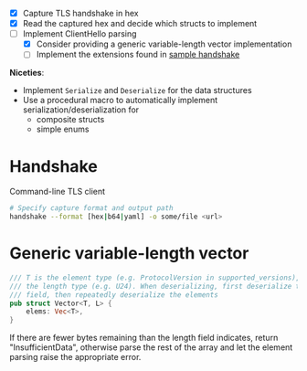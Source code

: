 - [x] Capture TLS handshake in hex
- [x] Read the captured hex and decide which structs to implement
- [ ] Implement ClientHello parsing
    - [x] Consider providing a generic variable-length vector implementation
    - [ ] Implement the extensions found in [sample handshake](./sample-handshake.md)

**Niceties**:
- Implement `Serialize` and `Deserialize` for the data structures
- Use a procedural macro to automatically implement serialization/deserialization for
    - composite structs
    - simple enums

# Handshake
Command-line TLS client

```bash
# Specify capture format and output path
handshake --format [hex|b64|yaml] -o some/file <url>
```

# Generic variable-length vector
```rust
/// T is the element type (e.g. ProtocolVersion in supported_versions), L is 
/// the length type (e.g. U24). When deserializing, first deserialize the length
/// field, then repeatedly deserialize the elements
pub struct Vector<T, L> {
    elems: Vec<T>,
}
```

If there are fewer bytes remaining than the length field indicates, return "InsufficientData", otherwise parse the rest of the array and let the element parsing raise the appropriate error.